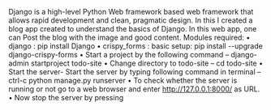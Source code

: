 Django is a high-level Python Web framework based web framework that allows rapid development and clean, pragmatic design. In this I created a blog app created to understand the basics of Django. In this web
app, one can Post the blog with the image and good content.
Modules required:
• django : pip install Django
• crispy_forms :
basic setup:
pip install --upgrade django-crispy-forms
• Start a project by the following command –
django-admin startproject todo-site
• Change directory to todo-site –
cd todo-site
• Start the server- Start the server by typing following command in terminal –
ctrl-c
python manage.py runserver
• To check whether the server is running or not go to a web browser and enter http://127.0.0.1:8000/ as URL.
• Now stop the server by pressing
